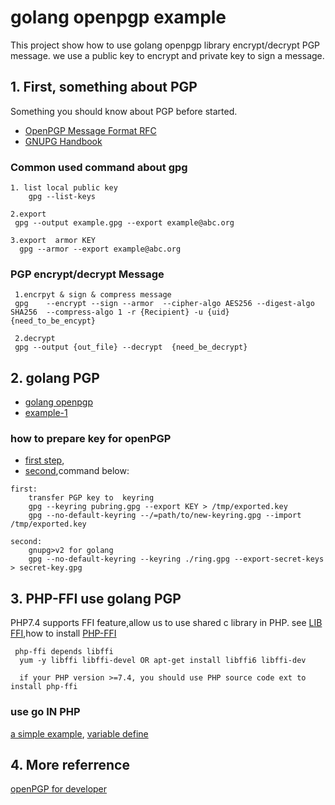 # golang openpgp example
This project show how to use golang openpgp  library encrypt/decrypt PGP message.
we use a public key to encrypt and private key to sign a message.

## 1. First, something about PGP
Something you should know about PGP before started.
* [OpenPGP Message Format RFC](https://tools.ietf.org/html/rfc4880)
* [GNUPG Handbook](https://www.gnupg.org/gph/en/manual.html)


### Common used command about gpg
```
1. list local public key
    gpg --list-keys 

2.export 
 gpg --output example.gpg --export example@abc.org
   
3.export  armor KEY
  gpg --armor --export example@abc.org

```

### PGP encrypt/decrypt Message
```
 1.encrpyt & sign & compress message
 gpg    --encrypt --sign --armor  --cipher-algo AES256 --digest-algo SHA256  --compress-algo 1 -r {Recipient} -u {uid}     {need_to_be_encypt}

 2.decrypt
 gpg --output {out_file} --decrypt  {need_be_decrypt}
```


## 2. golang PGP
* [golang openpgp](https://godoc.org/golang.org/x/crypto/openpgp)
* [example-1](https://github.com/joncrlsn/go-examples/blob/master/gpg.go)


### how to prepare key for openPGP
* [first step](https://superuser.com/questions/399938/how-to-create-additional-gpg-keyring),
* [second](https://gist.github.com/stuart-warren/93750a142d3de4e8fdd2),command below:
```
first:
    transfer PGP key to  keyring 
    gpg --keyring pubring.gpg --export KEY > /tmp/exported.key
    gpg --no-default-keyring --/=path/to/new-keyring.gpg --import /tmp/exported.key

second:
    gnupg>v2 for golang
    gpg --no-default-keyring --keyring ./ring.gpg --export-secret-keys > secret-key.gpg
```

## 3. PHP-FFI use golang PGP
PHP7.4 supports FFI feature,allow us to use shared c library in PHP.
see [LIB FFI](https://github.com/libffi/libffi),how to install [PHP-FFI](https://github.com/dstogov/php-ffi)
```
 php-ffi depends libffi
  yum -y libffi libffi-devel OR apt-get install libffi6 libffi-dev

  if your PHP version >=7.4, you should use PHP source code ext to install php-ffi
```

### use go IN PHP
[a simple example](https://github.com/eislambey/php-ffi-go-example), [variable define](https://golang.org/cmd/cgo/#hdr-Go_references_to_C)


## 4. More referrence
[openPGP for developer](https://www.openpgp.org/software/developer/)